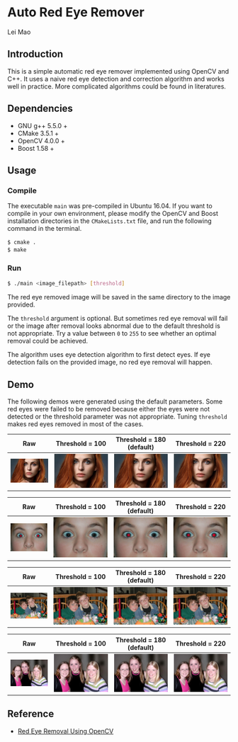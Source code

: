 # Auto Red Eye Remover

Lei Mao

## Introduction

This is a simple automatic red eye remover implemented using OpenCV and C++. It uses a naive red eye detection and correction algorithm and works well in practice. More complicated algorithms could be found in literatures. 

## Dependencies

* GNU g++ 5.5.0 +
* CMake 3.5.1 +
* OpenCV 4.0.0 +
* Boost 1.58 +

## Usage

### Compile

The executable ``main`` was pre-compiled in Ubuntu 16.04. If you want to compile in your own environment, please modify the OpenCV and Boost installation directories in the ``CMakeLists.txt`` file, and run the following command in the terminal.

```bash
$ cmake .
$ make
```

### Run

```bash
$ ./main <image_filepath> [threshold]
```

The red eye removed image will be saved in the same directory to the image provided. 

The ``threshold`` argument is optional. But sometimes red eye removal will fail or the image after removal looks abnormal due to the default threshold is not appropriate. Try a value between ``0`` to ``255`` to see whether an optimal removal could be achieved. 

The algorithm uses eye detection algorithm to first detect eyes. If eye detection fails on the provided image, no red eye removal will happen. 

## Demo

The following demos were generated using the default parameters. Some red eyes were failed to be removed because either the eyes were not detected or the threshold parameter was not appropriate. Tuning ``threshold`` makes red eyes removed in most of the cases.

Raw | Threshold = 100 | Threshold = 180 (default) | Threshold = 220 |
:-------------------------:|:-------------------------:|:-------------------------:|:-------------------------:
![](images/sample_1.jpg) | ![](images/sample_1_100.jpg) | ![](images/sample_1_180.jpg) | ![](images/sample_1_220.jpg)

Raw | Threshold = 100 | Threshold = 180 (default) | Threshold = 220 |
:-------------------------:|:-------------------------:|:-------------------------:|:-------------------------:
![](images/sample_2.jpg) | ![](images/sample_2_100.jpg) | ![](images/sample_2_180.jpg) | ![](images/sample_2_220.jpg)

Raw | Threshold = 100 | Threshold = 180 (default) | Threshold = 220 |
:-------------------------:|:-------------------------:|:-------------------------:|:-------------------------:
![](images/sample_3.jpg) | ![](images/sample_3_100.jpg) | ![](images/sample_3_180.jpg) | ![](images/sample_3_220.jpg)

Raw | Threshold = 100 | Threshold = 180 (default) | Threshold = 220 |
:-------------------------:|:-------------------------:|:-------------------------:|:-------------------------:
![](images/sample_4.jpg) | ![](images/sample_4_100.jpg) | ![](images/sample_4_180.jpg) | ![](images/sample_4_220.jpg)


## Reference

* [Red Eye Removal Using OpenCV](https://www.learnopencv.com/automatic-red-eye-remover-using-opencv-cpp-python/)
